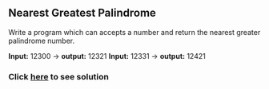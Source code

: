 ## Nearest Greatest Palindrome

Write a program which can accepts a number and return the nearest greater palindrome number.

**Input:** 12300 -> **output:** 12321
**Input:** 12331 -> **output:** 12421

### Click [here](./Solutions/NearestGreatestPalindrome.java) to see solution
